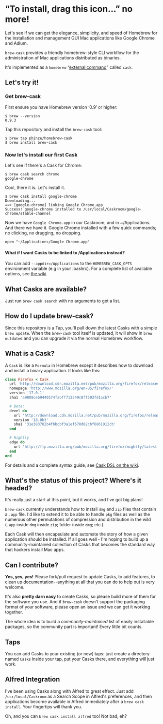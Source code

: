 “To install, drag this icon...” no more!
========================================

Let's see if we can get the elegance, simplicity, and speed of Homebrew for the
installation and management GUI Mac applications like Google Chrome and Adium.

`brew-cask` provides a friendly homebrew-style CLI workflow for the
administration of Mac applications distributed as binaries.

It's implemented as a `homebrew`
“[external command](https://github.com/mxcl/homebrew/wiki/External-Commands)”
called `cask`.


Let's try it!
-------------

### Get brew-cask

First ensure you have Homebrew version ‘0.9’ or higher:

    $ brew --version
    0.9.3

Tap this repository and install the `brew-cask` tool:

    $ brew tap phinze/homebrew-cask
    $ brew install brew-cask

### Now let's install our first Cask

Let's see if there's a Cask for Chrome:
    
    $ brew cask search chrome
    google-chrome
    
Cool, there it is.  Let's install it.

    $ brew cask install google-chrome
    Downloading...
    ==> [google-chrome] linking Google Chrome.app
    Success! google-chrome installed to /usr/local/Caskroom/google-chrome/stable-channel

Now we have `Google Chrome.app` in our Caskroom, and in ~/Applications. And there we have
it. Google Chrome installed with a few quick commands; no clicking, no dragging, no dropping.
    
    open "~/Applications/Google Chrome.app"

#### What if I want Casks to be linked to /Applications instead?

You can add `--appdir=/Applications` to the `HOMEBREW_CASK_OPTS` environment variable (e.g
in your .bashrc). For a complete list of available options, see
[the wiki](https://github.com/phinze/homebrew-cask/wiki/CLI-Options).


What Casks are available?
-------------------------

Just run `brew cask search` with no arguments to get a list.


How do I update brew-cask?
--------------------------

Since this repository is a Tap, you'll pull down the latest Casks with a simple
`brew update`. When the `brew-cask` tool itself is updated, it will show in
`brew outdated` and you can upgrade it via the normal Homebrew workflow.


What is a Cask?
---------------

A `Cask` is like a `Formula` in Homebrew except it describes how to download
and install a binary application.  It looks like this:

```ruby
class Firefox < Cask
  url 'http://download.cdn.mozilla.net/pub/mozilla.org/firefox/releases/17.0.1/mac/en-US/Firefox%2017.0.1.dmg'
  homepage 'http://www.mozilla.org/en-US/firefox/'
  version '17.0.1'
  sha1 'a9888ce69440574fabff712549c8ff503fd1acb7'

  # Beta:
  devel do
    url 'http://download.cdn.mozilla.net/pub/mozilla.org/firefox/releases/18.0b3/mac/en-US/Firefox%2018.0b3.dmg'
    version '18.0b3'
    sha1 '31e383782b4fbbcbf3a1ef578d82cbf6861912cb'
  end

  # Nightly
  edge do
    url 'http://ftp.mozilla.org/pub/mozilla.org/firefox/nightly/latest-trunk/firefox-20.0a1.en-US.mac.dmg'
  end
end
```

For details and a complete syntax guide, see
[Cask DSL on the wiki](https://github.com/phinze/homebrew-cask/wiki/Cask-DSL).


What's the status of this project?  Where's it headed?
------------------------------------------------------

It's really just a start at this point, but it works, and I've got big plans!

`brew-cask` currently understands how to install `dmg` and `zip` files that
contain a `.app` file. I'd like to extend it to be able to handle `pkg` files
as well as the numerous other permutations of compression and distribution in
the wild (`.app` inside `dmg` inside `zip`; folder inside `dmg`; etc.).

Each Cask will then encapsulate and automate the story of how a given
application should be installed. If all goes well - I'm hoping to build up a
community-maintained collection of Casks that becomes the standard way that
hackers install Mac apps.


Can I contribute?
-----------------

__Yes, yes, yes!__ Please fork/pull request to update Casks, to add features,
to clean up documentation--anything at all that you can do to help out is very
welcome.

It's also __pretty darn easy__ to create Casks, so please build more of them
for the software you use. And if `brew-cask` doesn't support the packaging
format of your software, please open an issue and we can get it working
together.

The whole idea is to build a _community-maintained_ list of easily installable
packages, so the community part is important! Every little bit counts.


Taps
----

You can add Casks to your existing (or new) taps: just create a directory named
`Casks` inside your tap, put your Casks there, and everything will just work.


Alfred Integration
------------------

I've been using Casks along with Alfred to great effect. Just add
`/usr/local/Caskroom` as a Search Scope in Alfred's preferences, and then
applications become available in Alfred immediately after a `brew cask
install`. Your fingertips will thank you.

Oh, and you can `brew cask install alfred` too! Not bad, eh?